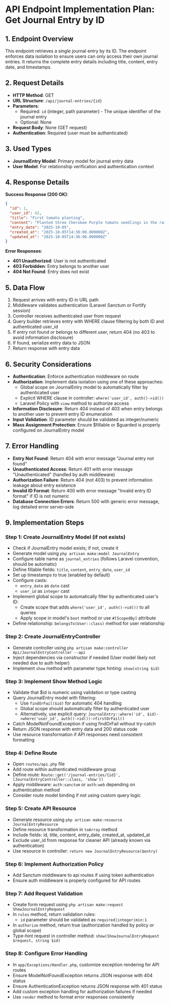 # API Endpoint Implementation Plan: Get Journal Entry by ID

## 1. Endpoint Overview
This endpoint retrieves a single journal entry by its ID. The endpoint enforces data isolation to ensure users can only access their own journal entries. 
It returns the complete entry details including title, content, entry date, and timestamps.

## 2. Request Details
- **HTTP Method**: GET
- **URL Structure**: `/api/journal-entries/{id}`
- **Parameters**:
    - Required: `id` (integer, path parameter) - The unique identifier of the journal entry
    - Optional: None
- **Request Body**: None (GET request)
- **Authentication**: Required (user must be authenticated)

## 3. Used Types
- **JournalEntry Model**: Primary model for journal entry data
- **User Model**: For relationship verification and authentication context

## 4. Response Details

**Success Response (200 OK)**:
```json
{
  "id": 1,
  "user_id": 42,
  "title": "First tomato planting",
  "content": "Planted three Cherokee Purple tomato seedlings in the raised bed...",
  "entry_date": "2025-10-05",
  "created_at": "2025-10-05T14:30:00.000000Z",
  "updated_at": "2025-10-05T14:30:00.000000Z"
}
```

**Error Responses**:
- **401 Unauthorized**: User is not authenticated
- **403 Forbidden**: Entry belongs to another user
- **404 Not Found**: Entry does not exist

## 5. Data Flow
1. Request arrives with entry ID in URL path
2. Middleware validates authentication (Laravel Sanctum or Fortify session)
3. Controller receives authenticated user from request
4. Query builder retrieves entry with WHERE clause filtering by both ID and authenticated user_id
5. If entry not found or belongs to different user, return 404 (no 403 to avoid information disclosure)
6. If found, serialize entry data to JSON
7. Return response with entry data

## 6. Security Considerations
- **Authentication**: Enforce authentication middleware on route
- **Authorization**: Implement data isolation using one of these approaches:
    - Global scope on JournalEntry model to automatically filter by authenticated user
    - Explicit WHERE clause in controller: `where('user_id', auth()->id())`
    - Laravel Policy with `view` method to authorize access
- **Information Disclosure**: Return 404 instead of 403 when entry belongs to another user to prevent entry ID enumeration
- **Input Validation**: ID parameter should be validated as integer/numeric
- **Mass Assignment Protection**: Ensure $fillable or $guarded is properly configured on JournalEntry model

## 7. Error Handling
- **Entry Not Found**: Return 404 with error message "Journal entry not found"
- **Unauthenticated Access**: Return 401 with error message "Unauthenticated" (handled by auth middleware)
- **Authorization Failure**: Return 404 (not 403) to prevent information leakage about entry existence
- **Invalid ID Format**: Return 400 with error message "Invalid entry ID format" if ID is not numeric
- **Database Connection Errors**: Return 500 with generic error message, log detailed error server-side

## 9. Implementation Steps

### Step 1: Create JournalEntry Model (if not exists)
- Check if JournalEntry model exists; if not, create it
- Generate model using `php artisan make:model JournalEntry`
- Configure table name as `journal_entries` (follows Laravel convention, should be automatic)
- Define fillable fields: `title`, `content`, `entry_date`, `user_id`
- Set up timestamps to true (enabled by default)
- Configure casts:
    - `entry_date` as `date` cast
    - `user_id` as `integer` cast
- Implement global scope to automatically filter by authenticated user's ID:
    - Create scope that adds `where('user_id', auth()->id())` to all queries
    - Apply scope in model's `boot` method or use `#[ScopedBy]` attribute
- Define relationship: `belongsTo(User::class)` method for user relationship

### Step 2: Create JournalEntryController
- Generate controller using `php artisan make:controller Api/JournalEntryController --api`
- Inject dependencies via constructor if needed (User model likely not needed due to auth helper)
- Implement `show` method with parameter type hinting: `show(string $id)`

### Step 3: Implement Show Method Logic
- Validate that $id is numeric using validation or type casting
- Query JournalEntry model with filtering:
    - Use `findOrFail($id)` for automatic 404 handling
    - Global scope should automatically filter by authenticated user
    - Alternatively, use explicit query: `JournalEntry::where('id', $id)->where('user_id', auth()->id())->firstOrFail()`
- Catch ModelNotFoundException if using findOrFail without try-catch
- Return JSON response with entry data and 200 status code
- Use resource transformation if API responses need consistent formatting

### Step 4: Define Route
- Open `routes/api.php` file
- Add route within authenticated middleware group
- Define route: `Route::get('/journal-entries/{id}', [JournalEntryController::class, 'show'])`
- Apply middleware: `auth:sanctum` or `auth:web` depending on authentication method
- Consider route model binding if not using custom query logic

### Step 5: Create API Resource
- Generate resource using `php artisan make:resource JournalEntryResource`
- Define resource transformation in `toArray` method
- Include fields: id, title, content, entry_date, created_at, updated_at
- Exclude user_id from response for cleaner API (already known via authentication)
- Use resource in controller: `return new JournalEntryResource($entry)`

### Step 6: Implement Authorization Policy
- Add Sanctum middleware to api routes if using token authentication
- Ensure auth middleware is properly configured for API routes

### Step 7: Add Request Validation
- Create form request using `php artisan make:request ShowJournalEntryRequest`
- In `rules` method, return validation rules:
    - `id` parameter should be validated as `required|integer|min:1`
- In `authorize` method, return true (authorization handled by policy or global scope)
- Type-hint request in controller method: `show(ShowJournalEntryRequest $request, string $id)`

### Step 8: Configure Error Handling
- In `app/Exceptions/Handler.php`, customize exception rendering for API routes
- Ensure ModelNotFoundException returns JSON response with 404 status
- Ensure AuthenticationException returns JSON response with 401 status
- Add custom exception handling for authorization failures if needed
- Use `render` method to format error responses consistently

